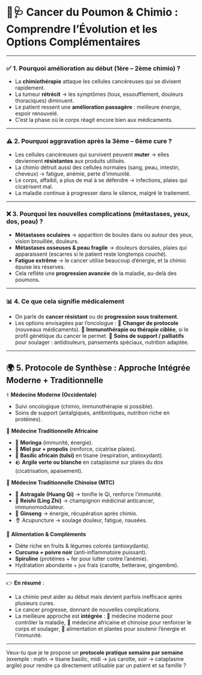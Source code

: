 # 🌿🩺 Cancer du Poumon & Chimio : Comprendre l’Évolution et les Options Complémentaires

---

### ✅ 1. **Pourquoi amélioration au début (1ère – 2ème chimio) ?**

* La **chimiothérapie** attaque les cellules cancéreuses qui se divisent rapidement.
* La tumeur **rétrécit** → les symptômes (toux, essoufflement, douleurs thoraciques) diminuent.
* Le patient ressent une **amélioration passagère** : meilleure énergie, espoir renouvelé.
* C’est la phase où le corps réagit encore bien aux médicaments.

---

### ⚠️ 2. **Pourquoi aggravation après la 3ème – 6ème cure ?**

* Les cellules cancéreuses qui survivent peuvent **muter** → elles deviennent **résistantes** aux produits utilisés.
* La chimio détruit aussi des cellules normales (sang, peau, intestin, cheveux) → fatigue, anémie, perte d’immunité.
* Le corps, affaibli, a plus de mal à se défendre → infections, plaies qui cicatrisent mal.
* La maladie continue à progresser dans le silence, malgré le traitement.

---

### ❌ 3. **Pourquoi les nouvelles complications (métastases, yeux, dos, peau) ?**

* **Métastases oculaires** → apparition de boules dans ou autour des yeux, vision brouillée, douleurs.
* **Métastases osseuses & peau fragile** → douleurs dorsales, plaies qui apparaissent (escarres si le patient reste longtemps couché).
* **Fatigue extrême** → le cancer utilise beaucoup d’énergie, et la chimio épuise les réserves.
* Cela reflète une **progression avancée** de la maladie, au-delà des poumons.

---

### 📊 4. **Ce que cela signifie médicalement**

* On parle de **cancer résistant** ou de **progression sous traitement**.
* Les options envisagées par l’oncologue :
  🔹 **Changer de protocole** (nouveaux médicaments).
  🔹 **Immunothérapie ou thérapie ciblée**, si le profil génétique du cancer le permet.
  🔹 **Soins de support / palliatifs** pour soulager : antidouleurs, pansements spéciaux, nutrition adaptée.

---

## 🌍 5. **Protocole de Synthèse : Approche Intégrée Moderne + Traditionnelle**

⚕️ **Médecine Moderne (Occidentale)**

* Suivi oncologique (chimio, immunothérapie si possible).
* Soins de support (antalgiques, antibiotiques, nutrition riche en protéines).

🌿 **Médecine Traditionnelle Africaine**

* 🌱 **Moringa** (immunité, énergie).
* 🍯 **Miel pur + propolis** (renforce, cicatrise plaies).
* 🌿 **Basilic africain (tulsi)** en tisane (respiration, antioxydant).
* 🪨 **Argile verte ou blanche** en cataplasme sur plaies du dos (cicatrisation, apaisement).

🧘 **Médecine Traditionnelle Chinoise (MTC)**

* 🌱 **Astragale (Huang Qi)** → tonifie le Qi, renforce l’immunité.
* 🍄 **Reishi (Ling Zhi)** → champignon médicinal anticancer, immunomodulateur.
* 🌿 **Ginseng** → énergie, récupération après chimio.
* 🪘 Acupuncture → soulage douleur, fatigue, nausées.

🥦 **Alimentation & Compléments**

* Diète riche en fruits & légumes colorés (antioxydants).
* **Curcuma + poivre noir** (anti-inflammatoire puissant).
* **Spiruline** (protéines + fer pour lutter contre l’anémie).
* Hydratation abondante + jus frais (carotte, betterave, gingembre).

---

👉 **En résumé** :

* La chimio peut aider au début mais devient parfois inefficace après plusieurs cures.
* Le cancer progresse, donnant de nouvelles complications.
* La meilleure approche est **intégrée** :
  🔹 médecine moderne pour contrôler la maladie,
  🔹 médecine africaine et chinoise pour renforcer le corps et soulager,
  🔹 alimentation et plantes pour soutenir l’énergie et l’immunité.

---

Veux-tu que je te propose un **protocole pratique semaine par semaine** (exemple : matin → tisane basilic, midi → jus carotte, soir → cataplasme argile) pour rendre ça directement utilisable par un patient et sa famille ?
